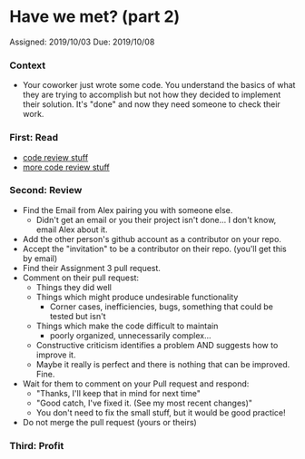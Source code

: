 # Have we met? (part 2)
Assigned: 2019/10/03
Due: 2019/10/08

### Context
* Your coworker just wrote some code. You understand the basics of what they are trying to accomplish but not how they decided to implement their solution. It's "done" and now they need someone to check their work.

### First: Read
* [code review stuff](https://github.com/features/code-review/)
* [more code review stuff](https://mtlynch.io/human-code-reviews-1/)

### Second: Review
* Find the Email from Alex pairing you with someone else.
  * Didn't get an email or you their project isn't done... I don't know, email Alex about it.
* Add the other person's github account as a contributor on your repo.
* Accept the "invitation" to be a contributor on their repo. (you'll get this by email)
* Find their Assignment 3 pull request.
* Comment on their pull request:
  * Things they did well
  * Things which might produce undesirable functionality
    * Corner cases, inefficiencies, bugs, something that could be tested but isn't
  * Things which make the code difficult to maintain
    * poorly organized, unnecessarily complex...
  * Constructive criticism identifies a problem AND suggests how to improve it.
  * Maybe it really is perfect and there is nothing that can be improved. Fine.
* Wait for them to comment on your Pull request and respond:
  * "Thanks, I'll keep that in mind for next time"
  * "Good catch, I've fixed it. (See my most recent changes)"
  * You don't need to fix the small stuff, but it would be good practice!
* Do not merge the pull request (yours or theirs)

### Third: Profit